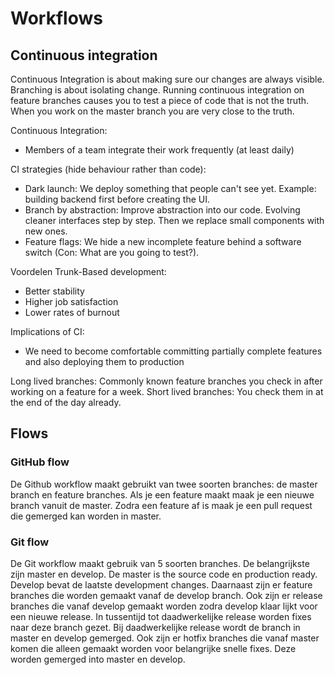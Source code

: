# Workflows

## Continuous integration

Continuous Integration is about making sure our changes are always visible.
Branching is about isolating change.
Running continuous integration on feature branches causes you to test a piece of code that is not the truth.
When you work on the master branch you are very close to the truth.

Continuous Integration:

- Members of a team integrate their work frequently (at least daily)

CI strategies (hide behaviour rather than code):

- Dark launch: We deploy something that people can't see yet. Example: building backend first before creating the UI.
- Branch by abstraction: Improve abstraction into our code. Evolving cleaner interfaces step by step. Then we replace small components with new ones.
- Feature flags: We hide a new incomplete feature behind a software switch (Con: What are you going to test?).

Voordelen Trunk-Based development:

- Better stability
- Higher job satisfaction
- Lower rates of burnout

Implications of CI:

- We need to become comfortable committing partially complete features and also deploying them to production

Long lived branches: Commonly known feature branches you check in after working on a feature for a week.
Short lived branches: You check them in at the end of the day already.

## Flows

### GitHub flow

De Github workflow maakt gebruikt van twee soorten branches: de master branch en feature branches. Als je een feature maakt maak je een nieuwe branch vanuit de master. Zodra een feature af is maak je een pull request die gemerged kan worden in master.

### Git flow

De Git workflow maakt gebruik van 5 soorten branches. De belangrijkste zijn master en develop. De master is the source code en production ready. Develop bevat de laatste development changes. Daarnaast zijn er feature branches die worden gemaakt vanaf de develop branch. Ook zijn er release branches die vanaf develop gemaakt worden zodra develop klaar lijkt voor een nieuwe release. In tussentijd tot daadwerkelijke release worden fixes naar deze branch gezet. Bij daadwerkelijke release wordt de branch in master en develop gemerged. Ook zijn er hotfix branches die vanaf master komen die alleen gemaakt worden voor belangrijke snelle fixes. Deze worden gemerged into master en develop.
